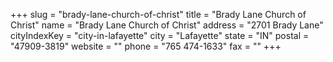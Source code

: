 +++
slug = "brady-lane-church-of-christ"
title = "Brady Lane Church of Christ"
name = "Brady Lane Church of Christ"
address = "2701 Brady Lane"
cityIndexKey = "city-in-lafayette"
city = "Lafayette"
state = "IN"
postal = "47909-3819"
website = ""
phone = "765 474-1633"
fax = ""
+++
